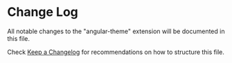 # Change Log

All notable changes to the "angular-theme" extension will be documented in this file.

Check [Keep a Changelog](http://keepachangelog.com/) for recommendations on how to structure this file.
